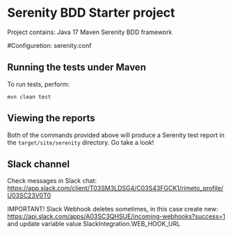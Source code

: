 # Serenity BDD Starter project

Project contains:
Java 17
Maven
Serenity BDD framework

#Configuretion:
serenity.conf


## Running the tests under Maven
To run tests, perform:

    mvn clean test

## Viewing the reports

Both of the commands provided above will produce a Serenity test report in the `target/site/serenity` directory. Go take a look!

## Slack channel

Check messages in Slack chat:
https://app.slack.com/client/T03SM3LDSG4/C03S43FGCK1/rimeto_profile/U03SC23V0T0

IMPORTANT!
Slack Webhook deletes sometimes, in this case create new:
https://api.slack.com/apps/A03SC3QHSUE/incoming-webhooks?success=1
and update variable value SlackIntegration.WEB_HOOK_URL
